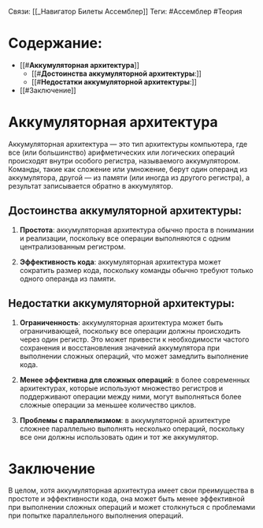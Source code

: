 Связи: [[_Навигатор Билеты Ассемблер]]
Теги: #Ассемблер #Теория 

# Содержание:
- [[#**Аккумуляторная архитектура**]]
	- [[#**Достоинства аккумуляторной архитектуры**:]]
	- [[#**Недостатки аккумуляторной архитектуры**:]]
- [[#Заключение]]

# **Аккумуляторная архитектура**

Аккумуляторная архитектура — это тип архитектуры компьютера, где все (или большинство) арифметических или логических операций происходят внутри особого регистра, называемого аккумулятором. Команды, такие как сложение или умножение, берут один операнд из аккумулятора, другой — из памяти (или иногда из другого регистра), а результат записывается обратно в аккумулятор.

## **Достоинства аккумуляторной архитектуры**:

1. **Простота**: аккумуляторная архитектура обычно проста в понимании и реализации, поскольку все операции выполняются с одним централизованным регистром.

2. **Эффективность кода**: аккумуляторная архитектура может сократить размер кода, поскольку команды обычно требуют только одного операнда из памяти.

## **Недостатки аккумуляторной архитектуры**:

1. **Ограниченность**: аккумуляторная архитектура может быть ограничивающей, поскольку все операции должны происходить через один регистр. Это может привести к необходимости частого сохранения и восстановления значений аккумулятора при выполнении сложных операций, что может замедлить выполнение кода.

2. **Менее эффективна для сложных операций**: в более современных архитектурах, которые используют множество регистров и поддерживают операции между ними, могут выполняться более сложные операции за меньшее количество циклов.

3. **Проблемы с параллелизмом**: в аккумуляторной архитектуре сложнее параллельно выполнять несколько операций, поскольку все они должны использовать один и тот же аккумулятор.

# Заключение
В целом, хотя аккумуляторная архитектура имеет свои преимущества в простоте и эффективности кода, она может быть менее эффективной при выполнении сложных операций и может столкнуться с проблемами при попытке параллельного выполнения операций.